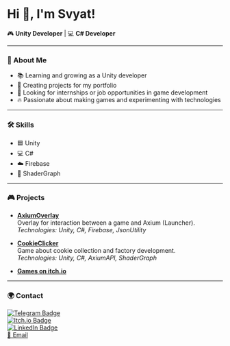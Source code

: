 # Hi 👋, I'm Svyat!  

🎮 **Unity Developer** | 💻 **C# Developer**  

---

### 🚀 About Me  
- 📚 Learning and growing as a Unity developer  
- 🧩 Creating projects for my portfolio  
- 💼 Looking for internships or job opportunities in game development  
- 🔥 Passionate about making games and experimenting with technologies  

---

### 🛠 Skills  
- 🟦 Unity  
- 💻 C#  
- ☁️ Firebase  
- 🎨 ShaderGraph  

---

### 🎮 Projects  

- [**AxiumOverlay**](https://github.com/SvyatProgrammer/AxiumOverlay)  
  Overlay for interaction between a game and Axium (Launcher).  
  _Technologies: Unity, C#, Firebase, JsonUtility_  

- [**CookieClicker**](https://github.com/SvyatProgrammer/CookieClicker)  
  Game about cookie collection and factory development.  
  _Technologies: Unity, C#, AxiumAPI, ShaderGraph_  

- [**Games on itch.io**](https://axium-studio.itch.io/)  

---

### 🌍 Contact  
[![Telegram Badge](https://img.shields.io/badge/-@iamsvyat1-blue?style=flat&logo=Telegram&logoColor=white)](https://t.me/iamsvyat1)  
[![Itch.io Badge](https://img.shields.io/badge/-Itch.io-FA5C5C?style=flat&logo=itch.io&logoColor=white)](https://axium-studio.itch.io/)  
[![LinkedIn Badge](https://img.shields.io/badge/-LinkedIn-blue?style=flat&logo=Linkedin&logoColor=white)](https://www.linkedin.com/in/svyatoslau-efimovich/)  
[📧 Email](mailto:svyatoslauefimovich@gmail.com)  
